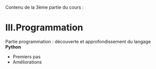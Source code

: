 Contenu de la 3ème partie du cours :

III.Programmation
=================

Partie programmation : découverte et approfondissement du langage **Python**
* Premiers pas
* Améliorations
